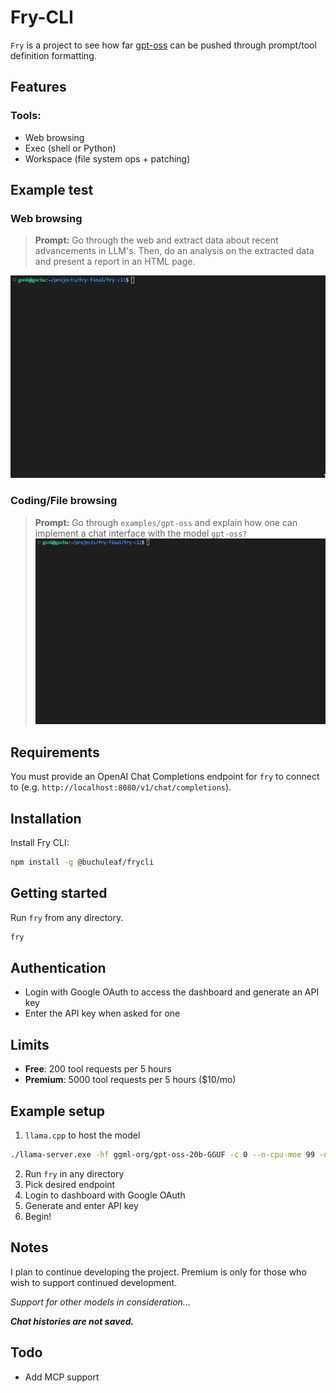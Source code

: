 # Fry-CLI

`Fry` is a project to see how far [gpt-oss](https://huggingface.co/openai/gpt-oss-20b) can be pushed through prompt/tool definition formatting.

## Features

### Tools:
- Web browsing
- Exec (shell or Python)
- Workspace (file system ops + patching)

## Example test

### Web browsing
>**Prompt:** Go through the web and extract data about recent advancements in LLM's. Then, do an analysis on the extracted data and present a report in an HTML page.

![web_browsing](assets/web_browsing_test.gif)

### Coding/File browsing
>**Prompt:** Go through `examples/gpt-oss` and explain how one can implement a chat interface with the model `gpt-oss?`
![coding](assets/coding_test.gif)

## Requirements

You must provide an OpenAI Chat Completions endpoint for `fry` to connect to (e.g. `http://localhost:8080/v1/chat/completions`).

## Installation

Install Fry CLI:
```bash
npm install -g @buchuleaf/frycli
```

## Getting started

Run `fry` from any directory.
```bash
fry
```

## Authentication

- Login with Google OAuth to access the dashboard and generate an API key
- Enter the API key when asked for one

## Limits

- **Free**: 200 tool requests per 5 hours
- **Premium**: 5000 tool requests per 5 hours ($10/mo)

## Example setup

1. `llama.cpp` to host the model
```bash
./llama-server.exe -hf ggml-org/gpt-oss-20b-GGUF -c 0 --n-cpu-moe 99 -ngl 99 --jinja --temp 1.0 --top-p 1.0 --top-k 0.0 --reasoning-format none -fa -b 8192 -ub 4096 --chat-template-kwargs "{\`"reasoning_effort\`": \`"high\`"}"
```
2. Run `fry` in any directory
3. Pick desired endpoint
4. Login to dashboard with Google OAuth
5. Generate and enter API key
6. Begin!

## Notes

I plan to continue developing the project. Premium is only for those who wish to support continued development.

*Support for other models in consideration...*

***Chat histories are not saved.***

## Todo

- Add MCP support
